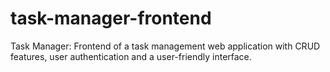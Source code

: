 # task-manager-frontend
Task Manager: Frontend of a task management web application with CRUD features, user authentication and a user-friendly interface.
